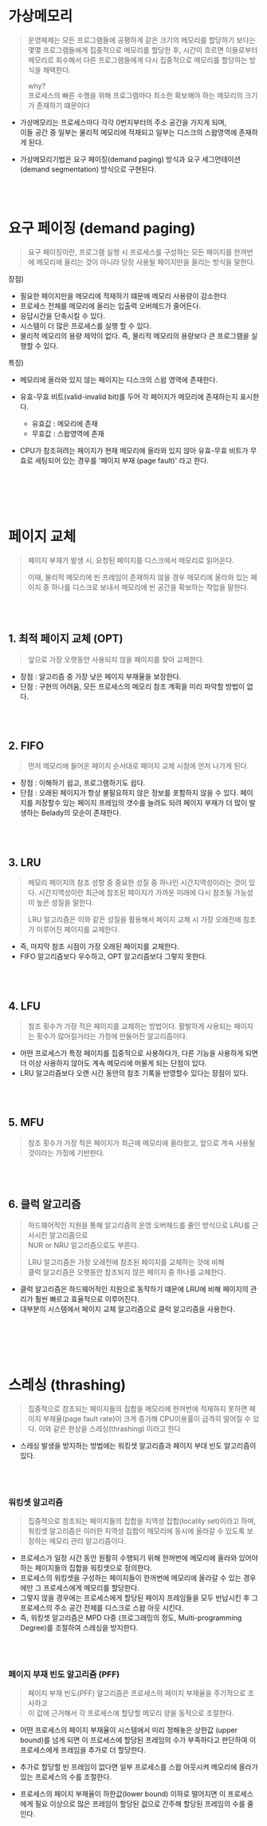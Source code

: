 # 가상메모리
> 운영체제는 모든 프로그램들에 공평하게 같은 크기의 메모리를 할당하기 보다는 몇몇 프로그램들에게 집중적으로 메모리를 할당한 후,
> 시간이 흐르면 이들로부터 메모리르 회수해서 다른 프로그램들에게 다시 집중적으로 메모리를 할당하는 방식을 채택한다.
>
> why?  
> 프로세스의 빠른 수행을 위해 프로그램마다 최소한 확보해야 하는 메모리의 크기가 존재하기 떄문이다


* 가상메모리는 프로세스마다 각각 0번지부터의 주소 공간을 가지게 되며,  
    이들 공간 중 일부는 물리적 메모리에 적재되고 일부는 디스크의 스왑영역에 존재하게 된다.
    
* 가상메모리기법은 요구 페이징(demand paging) 방식과 요구 세그먼테이션(demand segmentation) 방식으로 구현된다.

<br><br>

# 요구 페이징 (demand paging)
> 요구 페이징이란, 프로그램 실행 시 프로세스를 구성하는 모든 페이지를 한꺼번에 메모리에 올리는 것이 아니라 
> 당장 사용될 페이지만을 올리는 방식을 말한다.

장점) 
* 필요한 페이지만을 메모리에 적재하기 떄문에 메모리 사용량이 감소한다.
* 프로세스 전체를 메모리에 올리는 입출력 오버헤드가 줄어든다.
* 응답시간을 단축시킬 수 있다.
* 시스템이 더 많은 프로세스를 실행 할 수 있다.
* 물리적 메모리의 용량 제약이 없다. 즉, 물리적 메모리의 용량보다 큰 프로그램을 실행할 수 있다.

특징)
* 메모리에 올라와 있지 않는 페이지는 디스크의 스왑 영역에 존재한다.
* 유효-무효 비트(valid-invalid bit)를 두어 각 페이지가 메모리에 존재하는지 표시한다.
    * 유효값 : 메모리에 존재
    * 무효값 : 스왑영역에 존재

* CPU가 참조혀려는 페이지가 현재 메모리에 올라와 있지 않아 유효-무효 비트가 무효로 세팅되어 있는 경우를 '페이지 부재 (page fault)' 라고 한다.

<br><br><br><br>

# 페이지 교체

> 페이지 부재가 발생 시, 요청된 페이지를 디스크에서 메모리로 읽어온다.
>
> 이때, 물리적 메모리에 빈 프레임이 존재하지 않을 경우 메모리에 올라와 있는 페이지 중 하나를 디스크로 보내서 메모리에 빈 공간을 확보하는 작업을 말한다.

<br><br>

## 1. 최적 페이지 교체 (OPT)

> 앞으로 가장 오랫동안 사용되지 않을 페이지를 찾아 교체한다.
> 

- 장점 : 알고리즘 중 가장 낮은 페이지 부재율을 보장한다.
- 단점 : 구현의 어려움, 모든 프로세스의 메모리 참조 계획을 미리 파악할 방법이 없다.

<br><br>

## 2. FIFO

> 먼저 메모리에 들어온 페이지 순서대로 페이지 교체 시점에 먼저 나가게 된다.
> 

- 장점 : 이해하기 쉽고, 프로그램하기도 쉽다.
- 단점 : 오래된 페이지가 항상 불필요하지 않은 정보를 포함하지 않을 수 있다.
페이지를 저장할수 있는 페이지 프레임의 갯수를 늘려도 되려 페이지 부재가 더 많이 발생하는 Belady의 모순이 존재한다.

<br><br>

## 3. LRU

> 메모리 페이지의 참조 성향 중 중요한 성질 중 하나인 시간지역성이라는 것이 있다.
> 시간지역성이란 최근에 참조된 페이지가 가까운 미래에 다시 참조될 가능성이 높은 성질을 말한다.
> 
> LRU 알고리즘은 이와 같은 성질을 활용해서 페이지 교체 시 가장 오래전에 참조가 이루어진 페이지를 교체한다.

- 즉, 마지막 참조 시점이 가장 오래된 페이지를 교체한다.
- FIFO 알고리즘보다 우수하고, OPT 알고리즘보다 그렇지 못한다.

<br><br>

## 4. LFU

> 참조 횟수가 가장 적은 페이지를 교체하는 방법이다. 활발하게 사용되는 페이지는 횟수가 많아질거라는 가정에 만들어진 알고리즘이다.

- 어떤 프로세스가 특정 페이지를 집중적으로 사용하다가, 다른 기능을 사용하게 되면 더 이상 사용하지 않아도 계속 메모리에 머물게 되는 단점이 있다.
- LRU 알고리즘보다 오랜 시간 동안의 참조 기록을 반영할수 있다는 장점이 있다.

<br><br>

## 5. MFU

> 참조 횟수가 가장 작은 페이지가 최근에 메모리에 올라왔고, 앞으로 계속 사용될 것이라는 가정에 기반한다.
> 

<br><br>

## 6. 클럭 알고리즘

> 하드웨어적인 지원을 통해 알고리즘의 운영 오버헤드를 줄인 방식으로 LRU를 근사시킨 알고리즘으로   
> NUR or NRU 알고리즘으로도 부른다.
> 
> LRU 알고리즘은 가장 오래전에 참조된 페이지를 교체하는 것에 비해  
> 클럭 알고리즘은 오랫동안 참조되지 않은 페이지 중 하나를 교체한다.

- 클럭 알고리즘은 하드웨어적인 지원으로 동작하기 떄문에 LRU에 비해 페이지의 관리가 훨씬 빠르고 효율적으로 이루어진다.
- 대부분의 시스템에서 페이지 교체 알고리즘으로 클럭 알고리즘을 사용한다.

<br><br><br><br>

# 스레싱 (thrashing)

> 집중적으로 참조되는 페이지들의 집합을 메모리에 한꺼번에 적재하지 못하면 페이지 부재율(page fault rate)이 크게 증가해 CPU이용률이 급격히 떨어질 수 있다.
이와 같은 현상을 스레싱(thrashing) 이라고 한다
> 

- 스레싱 발생을 방지하는 방법에는 워킹셋 알고리즘과 페이지 부대 빈도 알고리즘이 있다.

<br><br>

### 워킹셋 알고리즘

> 집중적으로 참조되는 페이지들의 집합을 지역성 집합(locality set)이라고 하며,   
> 워킹셋 알고리즘은 이러한 지역성 집합이 메모리에 동시에 올라갈 수 있도록 보장하는 메모리 관리 알고리즘이다.

- 프로세스가 일정 시간 동안 원활히 수행되기 위해 한꺼번에 메모리에 올라와 있어야 하는 페이지들의 집합을 워킹셋으로 정의한다.
- 프로세스의 워킹셋을 구성하는 페이지들이 한꺼번에 메모리에 올라갈 수 있는 경우에만 그 프로세스에게 메모리를 할당한다.
- 그렇지 않을 경우에는 프로세스에게 할당된 페이지 프레임들을 모두 반납시킨 후 그 프로세스의 주소 공간 전체를 디스크로 스왑 아웃 시킨다.
- 즉, 워킹셋 알고리즘은 MPD 다중 (프로그래밍의 정도, Multi-programming Degree)를 조절하여 스레싱을 방지한다.

<br><br>

### 페이지 부재 빈도 알고리즘 (PFF)

> 페이지 부재 빈도(PFF) 알고리즘은 프로세스의 페이지 부재율을 주기적으로 조사하고   
> 이 값에 근거해서 각 프로세스에 할당할 메모리 양을 동적으로 조절한다.
> 
- 어떤 프로세스의 페이지 부재율이 시스템에서 미리 정해놓은 상한값 (upper bound)를 넘게 되면 이 프로세스에 할당된 프레임의 수가 부족하다고 판단하여 이 프로세스에게 프레임을 추가로 더 할당한다.

- 추가로 할당할 빈 프레임이 없다면 일부 프로세스를 스왑 아웃시켜 메모리에 올라가 있는 프로세스의 수를 조절한다.

- 프로세스의 페이지 부재율이 하한값(lower bound) 이하로 떨어지면 이 프로세스에게 필요 이상으로 많은 프레임이 할당된 겂으로 간주해 할당된 프레임의 수를 줄인다.